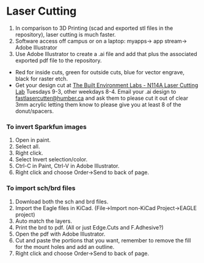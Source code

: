 # Laser Cutting
1. In comparison to 3D Printing (scad and exported stl files in the repository), laser cutting is much faster.
2. Software access off campus or on a laptop: myapps-> app stream-> Adobe Illustrator
3. Use Adobe Illustrator to create a .ai file and add that plus the associated exported pdf file to the repository.
- Red for inside cuts, green for outside cuts, blue for vector engrave, black for raster etch.
- Get your design cut at [The Built Environment Labs - N114A Laser Cutting Lab](https://designandbuiltlabs.simplybook.me/v2/#book/category/2/service/11/count/1/) Tuesdays 9-3, other weekdays 8-4. Email your .ai design to fastlasercutter@humber.ca and ask them to please cut it out of clear 3mm acrylic letting them know to please give you at least 8 of the donut/spacers.   

### To invert Sparkfun images
1. Open in paint.
2. Select all.
3. Right click.
4. Select Invert selection/color.
5. Ctrl-C in Paint, Ctrl-V in Adobe Illustrator.
6. Right click and choose Order->Send to back of page.

### To import sch/brd files
1. Download both the sch and brd files.
2. Import the Eagle files in KiCad. (File->Import non-KiCad Project->EAGLE project)
3. Auto match the layers.
4. Print the brd to pdf. (All or just Edge.Cuts and F.Adhesive?)
5. Open the pdf with Adobe Illustrator.
6. Cut and paste the portions that you want, remember to remove the fill for the mount holes and add an outline.
7. Right click and choose Order->Send to back of page.
